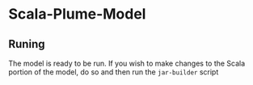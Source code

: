 # Scala-Plume-Model 

## Runing 
The model is ready to be run. 
If you wish to make changes to the Scala portion of the model, do so and then run the `jar-builder` script 
